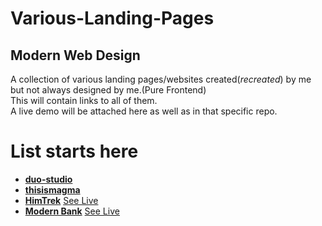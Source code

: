 # Various-Landing-Pages
## Modern Web Design
A collection of various landing pages/websites created(_recreated_) by me but not always designed by me.(Pure Frontend)<br/>
This will contain links to all of them. <br/>
A live demo will be attached here as well as in that specific repo.
# List starts here
* [**duo-studio**](https://github.com/div40/duostudio)
  <br>
* [**thisismagma**](https://github.com/div40/Magma-Awwards)
  <br>
* [**HimTrek**](https://github.com/div40/travel-app)    [See Live](https://himtrekdemo.netlify.app/)
  <br>
* [**Modern Bank**](https://github.com/div40/modern-business-landingpage) [See Live](https://a-modern-bank-app.netlify.app/)
  <br>

